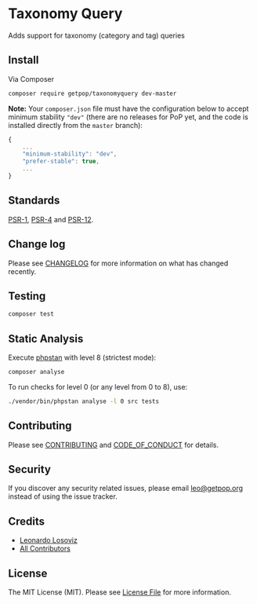 # Taxonomy Query

<!--
[![Latest Version on Packagist][ico-version]][link-packagist]
[![Software License][ico-license]](LICENSE.md)
[![Build Status][ico-travis]][link-travis]
[![Coverage Status][ico-scrutinizer]][link-scrutinizer]
[![Quality Score][ico-code-quality]][link-code-quality]
[![Total Downloads][ico-downloads]][link-downloads]
-->

Adds support for taxonomy (category and tag) queries

## Install

Via Composer

``` bash
composer require getpop/taxonomyquery dev-master
```

**Note:** Your `composer.json` file must have the configuration below to accept minimum stability `"dev"` (there are no releases for PoP yet, and the code is installed directly from the `master` branch):

```javascript
{
    ...
    "minimum-stability": "dev",
    "prefer-stable": true,
    ...
}
```

<!--
## Usage

``` php
```
-->

## Standards

[PSR-1](https://www.php-fig.org/psr/psr-1), [PSR-4](https://www.php-fig.org/psr/psr-4) and [PSR-12](https://www.php-fig.org/psr/psr-12).

## Change log

Please see [CHANGELOG](CHANGELOG.md) for more information on what has changed recently.

## Testing

``` bash
composer test
```

## Static Analysis

Execute [phpstan](https://github.com/phpstan/phpstan) with level 8 (strictest mode):

``` bash
composer analyse
```

To run checks for level 0 (or any level from 0 to 8), use:

``` bash
./vendor/bin/phpstan analyse -l 0 src tests
```

## Contributing

Please see [CONTRIBUTING](CONTRIBUTING.md) and [CODE_OF_CONDUCT](CODE_OF_CONDUCT.md) for details.

## Security

If you discover any security related issues, please email leo@getpop.org instead of using the issue tracker.

## Credits

- [Leonardo Losoviz][link-author]
- [All Contributors][link-contributors]

## License

The MIT License (MIT). Please see [License File](LICENSE.md) for more information.

[ico-version]: https://img.shields.io/packagist/v/getpop/taxonomyquery.svg?style=flat-square
[ico-license]: https://img.shields.io/badge/license-MIT-brightgreen.svg?style=flat-square
[ico-travis]: https://img.shields.io/travis/getpop/taxonomyquery/master.svg?style=flat-square
[ico-scrutinizer]: https://img.shields.io/scrutinizer/coverage/g/getpop/taxonomyquery.svg?style=flat-square
[ico-code-quality]: https://img.shields.io/scrutinizer/g/getpop/taxonomyquery.svg?style=flat-square
[ico-downloads]: https://img.shields.io/packagist/dt/getpop/taxonomyquery.svg?style=flat-square

[link-packagist]: https://packagist.org/packages/getpop/taxonomyquery
[link-travis]: https://travis-ci.org/getpop/taxonomyquery
[link-scrutinizer]: https://scrutinizer-ci.com/g/getpop/taxonomyquery/code-structure
[link-code-quality]: https://scrutinizer-ci.com/g/getpop/taxonomyquery
[link-downloads]: https://packagist.org/packages/getpop/taxonomyquery
[link-author]: https://github.com/leoloso
[link-contributors]: ../../contributors
